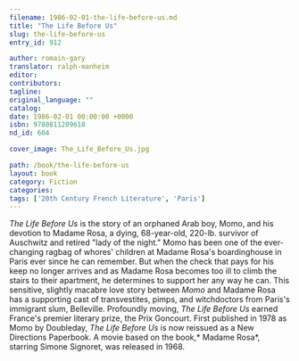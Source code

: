 ```yaml
---
filename: 1986-02-01-the-life-before-us.md
title: "The Life Before Us"
slug: the-life-before-us
entry_id: 912

author: romain-gary
translator: ralph-manheim
editor: 
contributors: 
tagline: 
original_language: ""
catalog: 
date: 1986-02-01 00:00:00 +0000 
isbn: 9780811209618
nd_id: 604

cover_image: The_Life_Before_Us.jpg

path: /book/the-life-before-us
layout: book
category: Fiction
categories: 
tags: ['20th Century French Literature', 'Paris']
---
```

*The Life Before Us* is the story of an orphaned Arab boy, Momo, and his devotion to Madame Rosa, a dying, 68-year-old, 220-lb. survivor of Auschwitz and retired "lady of the night." Momo has been one of the ever-changing ragbag of whores' children at Madame Rosa's boardinghouse in Paris ever since he can remember. But when the check that pays for his keep no longer arrives and as Madame Rosa becomes too ill to climb the stairs to their apartment, he determines to support her any way he can. This sensitive, slightly macabre love story between *Momo* and Madame Rosa has a supporting cast of transvestites, pimps, and witchdoctors from Paris's immigrant slum, Belleville. Profoundly moving, *The Life Before Us* earned France's premier literary prize, the Prix Goncourt. First published in 1978 as Momo by Doubleday, *The Life Before Us* is now reissued as a New Directions Paperbook. A movie based on the book,* Madame Rosa*, starring Simone Signoret, was released in 1968.





